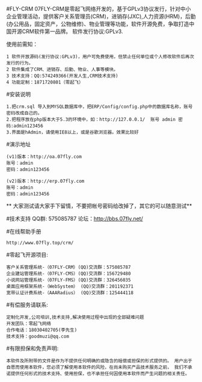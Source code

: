 #FLY-CRM
07FLY-CRM是零起飞网络开发的，基于GPLv3协议发行，针对中小企业管理活动，提供客户关系管理员(CRM)，进销存(JXC),人力资源(HRM)，后勤(办公用品，固定资产，公物维修)、物业管理等功能，软件开源免费，争取打造中国开源CRM软件第一品牌。
软件发行协议:GPLv3. 

使用前需知：

    1 软件开放源码(发行协议:GPLv3)，用户可免费使用，但禁止任何单位或个人修改软件后再次发行的行为。
    2 软件集成了CRM、进销存、后勤、物业、人事等模块。
    3 技术支持：QQ:574249366(开发人生,CRM技术支持)
	4 功能定制：1871720801（零起飞）


#安装说明

	1.把crm.sql 导入到MYSQL数据库中，把ERP/Config/config.php中的数据库名称，账号密码改成自己的。
	2.把程序放在php版本大于5.3的环境中，如：http://127.0.0.1/  账号 admin 密码:admin123456
	3.界面是hAdmin，请使用IE8以上，或是谷歌浏览器。效果比较好


#演示地址

	(v1)版本：http://oa.07fly.com
	账号：admin
	密码：admin123456

	(v2)版本：http://erp.07fly.com
	账号：admin
	密码：admin123456

 ** 大家测试请大家手下留情，不要把帐号密码给改掉了，其它的可以随意测试** 

#技术支持
	QQ群: 575085787
	论坛：http://bbs.07fly.net/

#在线帮助手册
	
	http://www.07fly.top/crm/

#零起飞开源项目:

    客户关系管理系统-（07FLY-CRM）(QQ)交流群：575085787
    企业建站管理系统-（07FLY-CMS）(QQ)交流群：156729480
    小说网站管理系统-（07FLY-FMS）(QQ)交流群：326456035
    桌面应用框架系统-（WebSystem） (QQ)交流群：201192371
    宽带认证计费系统-（AAARadius） (QQ)交流群：125444118

#有偿服务请联系:

    定制化开发,公司培训,技术支持,解决使用过程中出现的全部疑难问题
    开发团队：零起飞网络
    合作电话：18030402705(李先生)
    技术支持：goodmuzi@qq.com

#有限担保和免责声明:

	本软件及所附带的文件是作为不提供任何明确的或隐含的赔偿或担保的形式提供的。 用户出于自愿而使用本软件，您必须了解使用本软件的风险，在尚未购买产品技术服务之前， 我们不承诺提供任何形式的技术支持、使用担保，也不承担任何因使用本软件而产生问题的相关责任。